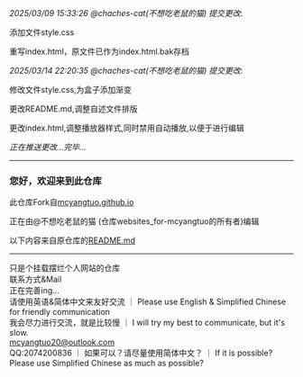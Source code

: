 *2025/03/09 15:33:26 @chaches-cat(不想吃老鼠的猫) 提交更改*:

添加文件style.css

重写index.html，原文件已作为index.html.bak存档

*2025/03/14 22:20:35 @chaches-cat(不想吃老鼠的猫) 提交更改*:

修改文件style.css,为盒子添加渐变

更改README.md,调整自述文件排版

更改index.html,调整播放器样式,同时禁用自动播放,以便于进行编辑

*正在推送更改…完毕…*

<hr>

<h3>您好，欢迎来到此仓库</h3>

此仓库Fork自<a href="https://github.com/mcyangtuo/mcyangtuo.github.io">mcyangtuo.github.io</a>

正在由@不想吃老鼠的猫 (仓库websites_for-mcyangtuo的所有者)编辑

以下内容来自原仓库的<a href="https://github.com/mcyangtuo/mcyangtuo.github.io/blob/main/README.md">README.md</a>

<hr>

只是个挂载摆烂个人网站的仓库<br>
联系方式&Mail<br>
正在完善ing…<br>
请使用英语&简体中文来友好交流 ｜ Please use English & Simplified Chinese for friendly communication<br>
我会尽力进行交流，就是比较慢 ｜ I will try my best to communicate, but it's slow.<br>
<a href="mailto:mcyangtuo20@outlook.com">mcyangtuo20@outlook.com</a><br>
QQ:2074200836 ｜ 如果可以？请尽量使用简体中文？ ｜ If it is possible? Please use Simplified Chinese as much as possible?




